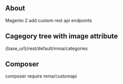 ## About
Magento 2 add custom rest api endpoints

## Cagegory tree with image attribute 
{base_url}/rest/default/mma/categories

## Composer
composer require mma/customapi

